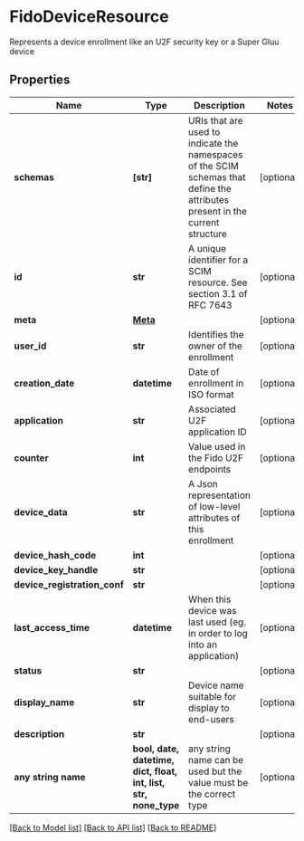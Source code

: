 # FidoDeviceResource

Represents a device enrollment like an U2F security key or a Super Gluu device

## Properties
Name | Type | Description | Notes
------------ | ------------- | ------------- | -------------
**schemas** | **[str]** | URIs that are used to indicate the namespaces of the SCIM schemas that define the attributes present in the current structure | [optional] 
**id** | **str** | A unique identifier for a SCIM resource. See section 3.1 of RFC 7643 | [optional] 
**meta** | [**Meta**](Meta.md) |  | [optional] 
**user_id** | **str** | Identifies the owner of the enrollment | [optional] 
**creation_date** | **datetime** | Date of enrollment in ISO format | [optional] 
**application** | **str** | Associated U2F application ID | [optional] 
**counter** | **int** | Value used in the Fido U2F endpoints | [optional] 
**device_data** | **str** | A Json representation of low-level attributes of this enrollment | [optional] 
**device_hash_code** | **int** |  | [optional] 
**device_key_handle** | **str** |  | [optional] 
**device_registration_conf** | **str** |  | [optional] 
**last_access_time** | **datetime** | When this device was last used (eg. in order to log into an application) | [optional] 
**status** | **str** |  | [optional] 
**display_name** | **str** | Device name suitable for display to end-users | [optional] 
**description** | **str** |  | [optional] 
**any string name** | **bool, date, datetime, dict, float, int, list, str, none_type** | any string name can be used but the value must be the correct type | [optional]

[[Back to Model list]](../README.md#documentation-for-models) [[Back to API list]](../README.md#documentation-for-api-endpoints) [[Back to README]](../README.md)


